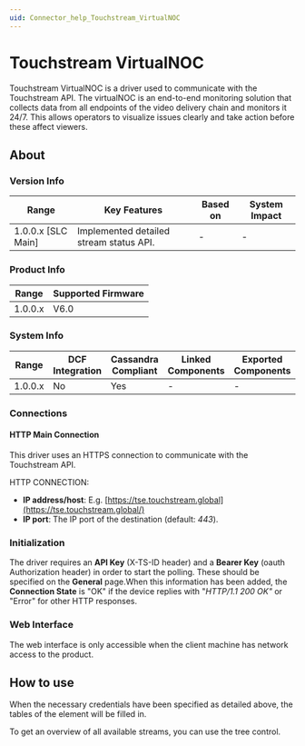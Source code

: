 ```yaml
---
uid: Connector_help_Touchstream_VirtualNOC
---
```


# Touchstream VirtualNOC

Touchstream VirtualNOC is a driver used to communicate with the Touchstream API. The virtualNOC is an end-to-end monitoring solution that collects data from all endpoints of the video delivery chain and monitors it 24/7. This allows operators to visualize issues clearly and take action before these affect viewers.

## About

### Version Info

| **Range**            | **Key Features**                        | **Based on** | **System Impact** |
|----------------------|-----------------------------------------|--------------|-------------------|
| 1.0.0.x \[SLC Main\] | Implemented detailed stream status API. | \-           | \-                |

### Product Info

| **Range** | **Supported Firmware** |
|-----------|------------------------|
| 1.0.0.x   | V6.0                   |

### System Info

| **Range** | **DCF Integration** | **Cassandra Compliant** | **Linked Components** | **Exported Components** |
|-----------|---------------------|-------------------------|-----------------------|-------------------------|
| 1.0.0.x   | No                  | Yes                     | \-                    | \-                      |

### Connections

#### HTTP Main Connection

This driver uses an HTTPS connection to communicate with the Touchstream API.

HTTP CONNECTION:

- **IP address/host**: E.g. [https://tse.touchstream.global](https://tse.touchstream.global/)
- **IP port**: The IP port of the destination (default: *443*).

### Initialization

The driver requires an **API Key** (X-TS-ID header) and a **Bearer Key** (oauth Authorization header) in order to start the polling. These should be specified on the **General** page.When this information has been added, the **Connection State** is "OK" if the device replies with "*HTTP/1.1 200 OK"* or "Error" for other HTTP responses.

### Web Interface

The web interface is only accessible when the client machine has network access to the product.

## How to use

When the necessary credentials have been specified as detailed above, the tables of the element will be filled in.

To get an overview of all available streams, you can use the tree control.
